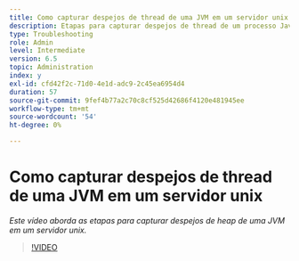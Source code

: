 ```yaml
---
title: Como capturar despejos de thread de uma JVM em um servidor unix
description: Etapas para capturar despejos de thread de um processo Java em um servidor unix
type: Troubleshooting
role: Admin
level: Intermediate
version: 6.5
topic: Administration
index: y
exl-id: cfd42f2c-71d0-4e1d-adc9-2c45ea6954d4
duration: 57
source-git-commit: 9fef4b77a2c70c8cf525d42686f4120e481945ee
workflow-type: tm+mt
source-wordcount: '54'
ht-degree: 0%

---
```


# Como capturar despejos de thread de uma JVM em um servidor unix

*Este vídeo aborda as etapas para capturar despejos de heap de uma JVM em um servidor unix.*

>[!VIDEO](https://video.tv.adobe.com/v/335492?quality=12&learn=on)
